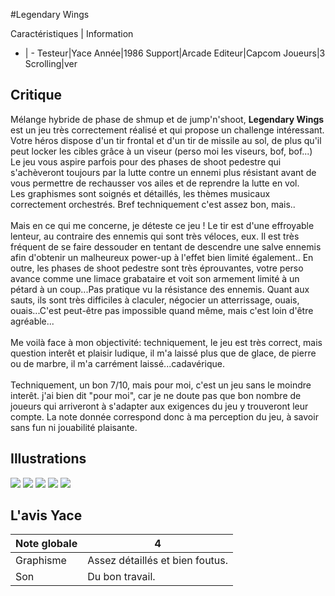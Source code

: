 #Legendary Wings

Caractéristiques | Information
- | -
Testeur|Yace
Année|1986
Support|Arcade
Editeur|Capcom
Joueurs|3
Scrolling|ver

## Critique
Mélange hybride de phase de shmup et de jump'n'shoot, <b>Legendary Wings</b> est un jeu très correctement réalisé et qui propose un challenge intéressant.<br/>Votre héros dispose d'un tir frontal et d'un tir de missile au sol, de plus qu'il peut locker les cibles grâce à un viseur (perso moi les viseurs, bof, bof...)<br/>Le jeu vous aspire parfois pour des phases de shoot pedestre qui s'achèveront toujours par la lutte contre un ennemi plus résistant avant de vous permettre de rechausser vos ailes et de reprendre la lutte en vol.<br/>Les graphismes sont soignés et détaillés, les thèmes musicaux correctement orchestrés. Bref techniquement c'est assez bon, mais..<br/><br/>Mais en ce qui me concerne, je déteste ce jeu ! Le tir est d'une effroyable lenteur, au contraire des ennemis qui sont très véloces, eux. Il est très fréquent de se faire dessouder en tentant de descendre une salve ennemis afin d'obtenir un malheureux power-up à l'effet bien limité également.. En outre, les phases de shoot pedestre sont très éprouvantes, votre perso avance comme une limace grabataire et voit son armement limité à un pétard à un coup...Pas pratique vu la résistance des ennemis. Quant aux sauts, ils sont très difficiles à claculer, négocier un atterrissage, ouais, ouais...C'est peut-être pas impossible quand même, mais c'est loin d'être agréable...<br/><br/>Me voilà face à mon objectivité: techniquement, le jeu est très correct, mais question interêt et plaisir ludique, il m'a laissé plus que de glace, de pierre ou de marbre, il m'a carrément laissé...cadavérique.<br/><br/>Techniquement, un bon 7/10, mais pour moi, c'est un jeu sans le moindre interêt. j'ai bien dit "pour moi", car je ne doute pas que bon nombre de joueurs qui arriveront à s'adapter aux exigences du jeu y trouveront leur compte. La note donnée correspond donc à ma perception du jeu, à savoir sans fun ni jouabilité plaisante.

## Illustrations
![](http://www.shmup.com/images/thumbs/img_fiche_1_1018.png)
![](http://www.shmup.com/images/thumbs/img_fiche_2_1018.png)
![](http://www.shmup.com/images/thumbs/img_fiche_3_1018.png)
![](http://www.shmup.com/images/thumbs/img_fiche_4_1018.png)
![](http://www.shmup.com/images/thumbs/img_fiche_5_1018.png)

## L'avis Yace
Note globale|4
-|-
Graphisme|Assez détaillés et bien foutus.
Son|Du bon travail.
